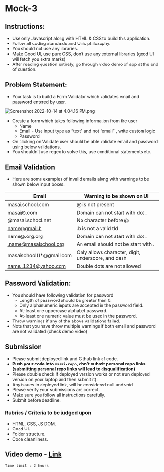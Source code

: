 # Mock-3

## Instructions:

- Use only Javascript along with HTML & CSS to build this application.
- Follow all coding standards and Unix philosophy.
- You should not use any libraries.
- Make Good UI, use pure CSS, don’t use any external libraries (good UI will fetch you extra marks)
- After reading question entirely, go through video demo of app at the end of question.

## Problem Statement:

- Your task is to build a Form Validator which validates email and password entered by user.

![Screenshot 2022-10-14 at 4.04.16 PM.png](https://s3-us-west-2.amazonaws.com/secure.notion-static.com/af09e86f-a65f-4ed9-9501-cde21e0468e6/Screenshot_2022-10-14_at_4.04.16_PM.png)

- Create a form which takes following information from the user
    - Name
    - Email - Use input type as “text” and not “email” , write custom logic
    - Password
- On clicking on Validate user should be able validate email and password using below validations.
- You shouldn’t use regex to solve this, use conditional statements etc.

## Email Validation

- Here are some examples of  invalid emails along with warnings to be shown below input boxes.

| Email | Warning to be shown on UI |
| --- | --- |
| masai.school.com  | @ is not present |
| masai@.com  | Domain can not start with dot .  |
| @masai.school.net  | No character before @  |
| name@gmail.b  | .b is not a valid tld  |
| name@.org.org  | Domain can not start with dot .  |
| .name@masaischool.org  | An email should not be start with .  |
| masaischool()*@gmail.com  | Only allows character, digit, underscore, and dash  |
| name..1234@yahoo.com  | Double dots are not allowed |

## Password Validation:

- You should have following validation for password
    - Length of password should be greater than 6.
    - Only alphanumeric inputs are accepted in the password field.
    - At-least one uppercase alphabet password.
    - At-least one numeric value must be used in the password.
- Throw warnings if any of the above validations failed.
- Note that you have throw multiple warnings if both email and password are not validated (check demo video)

## Submission

- Please submit deployed link and Github link of code.
- **Push your code into `masai-repo`, don’t submit personal repo links (submitting personal repo links will lead to disqualification)**
- Please double check if deployed version works or not (run deployed version on your laptop and then submit it).
- Any issues in deployed link, will be considered null and void.
- Please verify your submissions are correct.
- Make sure you follow all instructions carefully.
- Submit before deadline.

### Rubrics / Criteria to be judged upon

- HTML, CSS, JS DOM.
- Good UI.
- Folder structure.
- Code cleanliness.

## Video demo - [Link](https://drive.google.com/file/d/1w6BlYXTaisUf72t2tmVyoQOAzeGo83Nr/view?usp=sharing)

`Time limit : 2 hours`
